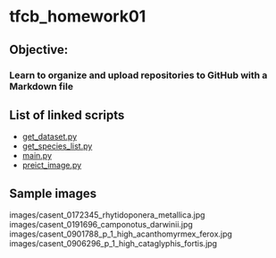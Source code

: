 # tfcb_homework01
## Objective: 
### Learn to organize and upload repositories to GitHub with a Markdown file

## List of linked scripts
+ [get_dataset.py](analysis/scripts/get_dataset.py)
+ [get_species_list.py](analysis/scripts/get_species_list.py)
+ [main.py](analysis/scripts/main.py)
+ [preict_image.py](analysis/scripts/predict_image.py)

## Sample images
images/casent_0172345_rhytidoponera_metallica.jpg
images/casent_0191696_camponotus_darwinii.jpg
images/casent_0901788_p_1_high_acanthomyrmex_ferox.jpg
images/casent_0906296_p_1_high_cataglyphis_fortis.jpg